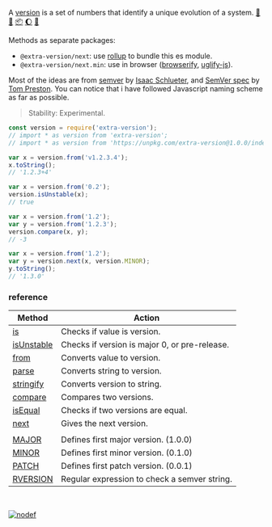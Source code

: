 A [version] is a set of numbers that identify a unique evolution of a system. [:running:] [:vhs:] [:package:] [:moon:] [:ledger:]

Methods as separate packages:
- `@extra-version/next`: use [rollup] to bundle this es module.
- `@extra-version/next.min`: use in browser ([browserify], [uglify-js]).

Most of the ideas are from [semver] by [Isaac Schlueter], and [SemVer spec]
by [Tom Preston]. You can notice that i have followed Javascript naming
scheme as far as possible.

> Stability: Experimental.

```javascript
const version = require('extra-version');
// import * as version from 'extra-version';
// import * as version from 'https://unpkg.com/extra-version@1.0.0/index.mjs'; (deno)

var x = version.from('v1.2.3.4');
x.toString();
// '1.2.3+4'

var x = version.from('0.2');
version.isUnstable(x);
// true

var x = version.from('1.2');
var y = version.from('1.2.3');
version.compare(x, y);
// -3

var x = version.from('1.2');
var y = version.next(x, version.MINOR);
y.toString();
// '1.3.0'
```

### reference

| Method                | Action
|-----------------------|-------
| [is]                  | Checks if value is version.
| [isUnstable]          | Checks if version is major 0, or pre-release.
| [from]                | Converts value to version.
| [parse]               | Converts string to version.
| [stringify]           | Converts version to string.
| [compare]             | Compares two versions. 
| [isEqual]             | Checks if two versions are equal.
| [next]                | Gives the next version.
|                       | 
| [MAJOR]               | Defines first major version. (1.0.0)
| [MINOR]               | Defines first minor version. (0.1.0)
| [PATCH]               | Defines first patch version. (0.0.1)
| [RVERSION]            | Regular expression to check a semver string.

<br>

[![nodef](https://merferry.glitch.me/card/extra-version.svg)](https://nodef.github.io)

[version]: https://www.npmjs.com/package/semver
[browserify]: https://www.npmjs.com/package/browserify
[rollup]: https://www.npmjs.com/package/rollup
[uglify-js]: https://www.npmjs.com/package/uglify-js
[semver]: https://www.npmjs.com/package/semver
[SemVer spec]: https://semver.org
[Isaac Schlueter]: https://izs.me
[Tom Preston]: https://tom.preston-werner.com
[:running:]: https://npm.runkit.com/extra-version
[:package:]: https://www.npmjs.com/package/extra-version
[:moon:]: https://www.npmjs.com/package/extra-version.min
[:ledger:]: https://unpkg.com/extra-version/
[rollup]: https://github.com/nodef/extra-version/wiki/rollup
[browserify]: https://github.com/nodef/extra-version/wiki/browserify
[uglify-js]: https://github.com/nodef/extra-version/wiki/uglify-js
[is]: https://github.com/nodef/extra-version/wiki/is
[isUnstable]: https://github.com/nodef/extra-version/wiki/isUnstable
[from]: https://github.com/nodef/extra-version/wiki/from
[parse]: https://github.com/nodef/extra-version/wiki/parse
[stringify]: https://github.com/nodef/extra-version/wiki/stringify
[compare]: https://github.com/nodef/extra-version/wiki/compare
[isEqual]: https://github.com/nodef/extra-version/wiki/isEqual
[next]: https://github.com/nodef/extra-version/wiki/next
[MAJOR]: https://github.com/nodef/extra-version/wiki/MAJOR
[MINOR]: https://github.com/nodef/extra-version/wiki/MINOR
[PATCH]: https://github.com/nodef/extra-version/wiki/PATCH
[RVERSION]: https://github.com/nodef/extra-version/wiki/RVERSION
[:vhs:]: https://asciinema.org/a/335555
